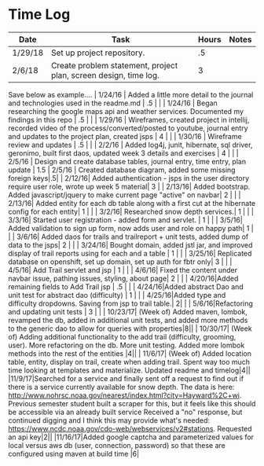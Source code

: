 # Time Log

| Date | Task | Hours | Notes|
|------|------|-------|------|
| 1/29/18| Set up project repository. | .5 | |
| 2/6/18| Create problem statement, project plan, screen design, time log. | 3 | |


Save below as example....
| 1/24/16 | Added a little more detail to the journal and technologies used in the readme.md   | .5  |   |
| 1/24/16 | Began researching the google maps api and weather services. Documented my findings in this repo | .5 | |
| 1/29/16 | Wireframes, created project in intellij, recorded video of the process/converted/posted to youtube, journal entry and updates to the project plan, created jsps | 4 | |
| 1/30/16 | Wireframe review and updates | .5 | |
| 2/2/16  | Added log4j, junit, hibernate, sql driver, geronimo, built first daos, updated week 3 details and exercises  | 4 | |
| 2/5/16 | Design and create database tables, journal entry, time entry, plan update | 1.5
| 2/5/16 | Created database diagram, added some missing foreign keys|.5|
| 2/12/16| Added authentication - jsps in the user directory require user role, wrote up week 5 material| 3 |
| 2/13/16| Added bootstrap. Added javascript/jquery to make current page "active" on navbar| 2 | |
| 2/13/16| Added entity for each db table along with a first cut at the  hibernate config for each entity| 1 | |
| 3/2/16| Researched snow depth services.| 1 | |
| 3/3/16| Started user registration - added form and servlet. | 1 | |
| 3/5/16| Added validation to sign up form, now adds user and role on happy path| 1 | |
| 3/6/16| Added daos for trails and trailreport + unit tests, added dump of data to the jsps| 2 | |
| 3/24/16| Bought domain, added jstl jar, and improved display of trail reports using for each and a table | 1 | |
| 3/25/16| Replicated database on openshift, set up domain, set up auth for fbtr only| 3 | |
| 4/5/16| Add Trail servlet and jsp | 1 | |
| 4/6/16| Fixed the content under navbar issue, pathing issues, styling, about page| 2 | |
| 4/20/16|Added remaining fields to Add Trail jsp | .5 | |
| 4/24/16|Added abstract Dao and unit test for abstract dao (difficulty) | 1 | |
| 4/25/16|Added type and difficulty dropdowns. Saving from jsp to trail table.| 2| |
| 5/6/16|Refactoring and updating unit tests | 3  | |
| 10/23/17| (Week of) Added maven, lombok, revamped the db, added in additional unit tests, and added more methods to the generic dao to allow for queries with properties|8||
| 10/30/17| (Week of) Adding additional functionality to the add trail (difficulty, grooming, user). More refactoring on the db. More unit testing. Added  more lombok methods into the rest of the entities |4||
| 11/6/17| (Week of) Added location table, entity, display on trail, create when adding trail. Spent way too much time looking at templates and materialize. Updated readme and timelog|4||
|11/9/17|Searched for a service and finally sent off a request to find out if there is a service currently available for snow depth. The data is here: http://www.nohrsc.noaa.gov/nearest/index.html?city=Hayward%2C+wi. Previous semester student built a scraper for this, but it feels like this should be accessible via an already built service
Received a "no" response, but continued digging and I think this may provide what's needed: https://www.ncdc.noaa.gov/cdo-web/webservices/v2#stations. Requested an api key|2||
|11/16/17|Added google captcha and parameterized values for local versus aws db (user, connection, password) so that these are configured using maven at build time |6|